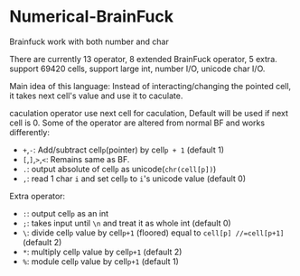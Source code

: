 # Numerical-BrainFuck
Brainfuck work with both number and char

There are currently 13 operator, 8 extended BrainFuck operator, 5 extra.
support 69420 cells, support large int, number I/O, unicode char I/O.

Main idea of this language: Instead of interacting/changing the pointed cell, it takes next cell's value and use it to caculate.

caculation operator use next cell for caculation, Default will be used if next cell is 0.
Some of the operator are altered from normal BF and works differently:
 - `+`,`-`: Add/subtract cell`p`(pointer) by cell`p + 1` (default 1)
 - `[`,`]`,`>`,`<`: Remains same as BF.
 - `.`: output absolute of cell`p` as unicode(`chr(cell[p])`)
 - `,`: read 1 char `i` and set cell`p` to `i`'s unicode value (default 0)

Extra operator:

 - `:`: output cell`p` as an int
 - `;`: takes input until `\n` and treat it as whole int (default 0)
 - `\`: divide cell`p` value by cell`p+1` (floored)  equal to `cell[p] //=cell[p+1]` (default 2)
 - `*`: multiply cell`p` value by cell`p+1` (default 2)
 - `%`: module cell`p` value by cell`p+1` (default 1)
